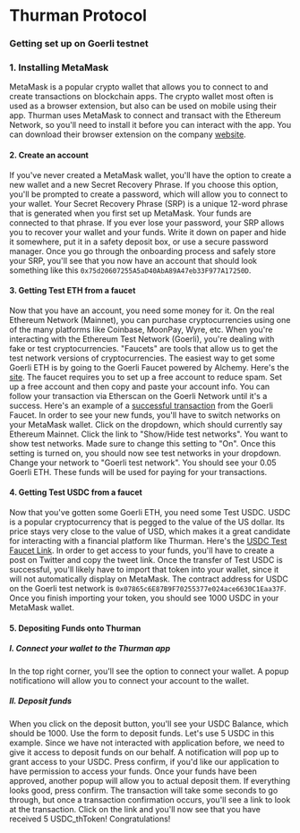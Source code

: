 # Thurman Protocol

### Getting set up on Goerli testnet

### 1. Installing MetaMask
MetaMask is a popular crypto wallet that allows you to connect to and create transactions on blockchain apps. The crypto wallet most often is used as a browser extension, but also can be used on mobile using their app. Thurman uses MetaMask to connect and transact with the Ethereum Network, so you'll need to install it before you can interact with the app. You can download their browser extension on the company [website](https://metamask.io/).

#### 2. Create an account
If you've never created a MetaMask wallet, you'll have the option to create a new wallet and a new Secret Recovery Phrase. If you choose this option, you'll be prompted to create a password, which will allow you to connect to your wallet. Your Secret Recovery Phrase (SRP) is a unique 12-word phrase that is generated when you first set up MetaMask. Your funds are connected to that phrase. If you ever lose your password, your SRP allows you to recover your wallet and your funds. Write it down on paper and hide it somewhere, put it in a safety deposit box, or use a secure password manager. Once you go through the onboarding process and safely store your SRP, you'll see that you now have an account that should look something like this `0x75d20607255A5aD40AbA89A47eb33F977A17250D`.

#### 3. Getting Test ETH from a faucet
Now that you have an account, you need some money for it. On the real Ethereum Network (Mainnet), you can purchase cryptocurrencies using one of the many platforms like Coinbase, MoonPay, Wyre, etc. When you're interacting with the Ethereum Test Network (Goerli), you're dealing with fake or test cryptocurrencies. "Faucets" are tools that allow us to get the test network versions of cryptocurrencies. The easiest way to get some Goerli ETH is by going to the Goerli Faucet powered by Alchemy. Here's the [site](https://goerlifaucet.com/). The faucet requires you to set up a free account to reduce spam. Set up a free account and then copy and paste your account info. You can follow your transaction via Etherscan on the Goerli Network until it's a success. Here's an example of a [successful transaction](https://goerli.etherscan.io/tx/0xda8a152de2bd0e482c02bf7d55ceba05ae64f8790aaeadcbb57db694923aea47) from the Goerli Faucet. In order to see your new funds, you'll have to switch networks on your MetaMask wallet. Click on the dropdown, which should currently say Ethereum Mainnet. Click the link to "Show/Hide test networks". You want to show test networks. Made sure to change this setting to "On". Once this setting is turned on, you should now see test networks in your dropdown. Change your network to "Goerli test network". You should see your 0.05 Goerli ETH. These funds will be used for paying for your transactions.

#### 4. Getting Test USDC from a faucet
Now that you've gotten some Goerli ETH, you need some Test USDC. USDC is a popular cryptocurrency that is pegged to the value of the US dollar. Its price stays very close to the value of USD, which makes it a great candidate for interacting with a financial platform like Thurman. Here's the [USDC Test Faucet Link](https://usdcfaucet.com/). In order to get access to your funds, you'll have to create a post on Twitter and copy the tweet link. Once the transfer of Test USDC is successful, you'll likely have to import that token into your wallet, since it will not automatically display on MetaMask. The contract address for USDC on the Goerli test network is `0x07865c6E87B9F70255377e024ace6630C1Eaa37F`. Once you finish importing your token, you should see 1000 USDC in your MetaMask wallet.

#### 5. Depositing Funds onto Thurman
##### I. Connect your wallet to the Thurman app
In the top right corner, you'll see the option to connect your wallet. A popup notificationo will allow you to connect your account to the wallet.

##### II. Deposit funds
When you click on the deposit button, you'll see your USDC Balance, which should be 1000. Use the form to deposit funds. Let's use 5 USDC in this example. Since we have not interacted with application before, we need to give it access to deposit funds on our behalf. A notification will pop up to grant access to your USDC. Press confirm, if you'd like our application to have permission to access your funds. Once your funds have been approved, another popup will allow you to actual deposit them. If everything looks good, press confirm. The transaction will take some seconds to go through, but once a transaction confirmation occurs, you'll see a link to look at the transaction. Click on the link and you'll now see that you have received 5 USDC_thToken! Congratulations!
